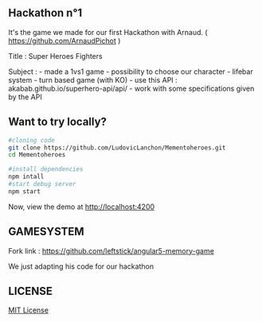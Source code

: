 ## Hackathon n°1 ##

It's the game we made for our first Hackathon with Arnaud.  ( https://github.com/ArnaudPichot )

Title : Super Heroes Fighters

Subject :   - made a 1vs1 game
            - possibility to choose our character
            - lifebar system
            - turn based game (with KO)
            - use this API : akabab.github.io/superhero-api/api/
            - work with some specifications given by the API


## Want to try locally? ##

```bash
#cloning code
git clone https://github.com/LudovicLanchon/Mementoheroes.git
cd Mementoheroes

#install dependencies
npm intall
#start debug server
npm start
```

Now, view the demo at [http://localhost:4200](http://localhost:4200)

## GAMESYSTEM ##

Fork link : https://github.com/leftstick/angular5-memory-game

We just adapting his code for our hackathon

## LICENSE ##

[MIT License](https://raw.githubusercontent.com/leftstick/angular5-memory-game/master/LICENSE)


[david-url]: https://david-dm.org/leftstick/angular5-memory-game.png
[license-url]: https://img.shields.io/github/license/leftstick/angular5-memory-game.svg